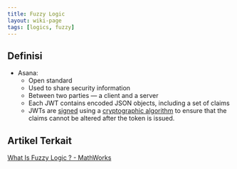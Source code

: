 ```yaml
---
title: Fuzzy Logic
layout: wiki-page
tags: [logics, fuzzy]
---
```


## Definisi
- Asana: 
  - Open standard
  - Used to share security information
  - Between two parties — a client and a server
  - Each JWT contains encoded JSON objects, including a set of claims
  - JWTs are [signed](https://stackoverflow.com/a/454069) using a [cryptographic algorithm](https://www.sciencedirect.com/topics/computer-science/cryptographic-algorithm) to ensure that the claims cannot be altered after the token is issued.

## Artikel Terkait
[What Is Fuzzy Logic ? - MathWorks](https://www.mathworks.com/help/fuzzy/what-is-fuzzy-logic.html)
